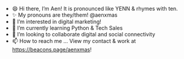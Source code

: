 - 😄 Hi there, I’m Aen! It is pronounced like YENN & rhymes with ten. 
- ✨ My pronouns are they/them! @aenxmas
- 👀 I’m interested in digital marketing! 
- 🌱 I’m currently learning Python & Tech Sales 
- 💞️ I’m looking to collaborate digital and social connectivity 
- 📫 How to reach me ... View my contact & work at https://beacons.page/aenxmas! 

<!---
aenxmas/aenxmas is a ✨ special ✨ repository because its `README.md` (this file) appears on your GitHub profile.
You can click the Preview link to take a look at your changes.
--->
